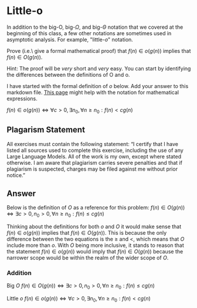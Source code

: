 # Little-o

In addition to the big-O, big-$\Omega$, and big-$\Theta$ notation that
we covered at the beginning of this class, a few other notations are sometimes
used in asymptotic analysis.  For example, "little-$o$" notation.

Prove (i.e.\ give a formal mathematical proof) that $f(n)\in o(g(n))$ implies
that $f(n)\in O(g(n))$.

Hint: The proof will be *very* short and *very* easy. You can start by
identifying the differences between the definitions of O and o.

I have started with the formal definition of $o$ below. Add your answer to this
markdown file. [This
page](https://docs.github.com/en/get-started/writing-on-github/working-with-advanced-formatting/writing-mathematical-expressions)
might help with the notation for mathematical expressions.

$f(n)\in o(g(n)) \iff \forall c>0, \exists n_0, \forall n\ge n_0: f(n) < c g(n)$

## Plagarism Statement

All exercises must contain the following statement:
“I certify that I have listed all sources used to complete this exercise, including the use
of any Large Language Models. All of the work is my own, except where stated
otherwise. I am aware that plagiarism carries severe penalties and that if plagiarism is
suspected, charges may be filed against me without prior notice.”

## Answer

Below is the definition of $O$ as a reference for this problem:
$f(n)\in O(g(n)) \iff \exists c>0,n_0 >0, \forall n\ge n_0: f(n) \le c g(n)$

Thinking about the definitions for both $o$ and $O$ it would make sense that $f(n)\in o(g(n))$ implies that $f(n)\in O(g(n))$.
This is because the only difference between the two equations is the $\ge$ and $<$, which means that $O$ include more than $o$.
With $O$ being more inclusive, it stands to reason that the statement $f(n)\in o(g(n))$ would imply that $f(n)\in O(g(n))$
because the narrower scope would be within the realm of the wider scope of $O$.

### Addition
Big $O$    $f(n)\in O(g(n)) \iff \exists c>0,n_0 >0, \forall n\ge n_0: f(n) \le c g(n)$

Little $o$ $f(n)\in o(g(n)) \iff \forall c>0, \exists n_0, \forall n\ge n_0: f(n) < c g(n)$

